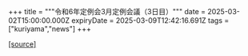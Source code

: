 +++
title = """令和6年定例会3月定例会議（3日目）"""
date = 2025-03-02T15:00:00.000Z
expiryDate = 2025-03-09T12:42:16.691Z
tags = ["kuriyama","news"]
+++


[[source]](https://www.town.kuriyama.hokkaido.jp/site/gikai/30529.html)
